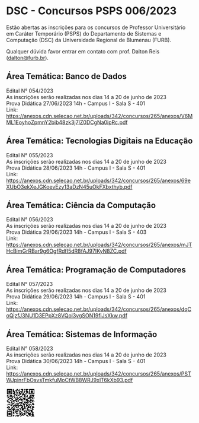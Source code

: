 # DSC - Concursos PSPS 006/2023

Estão abertas as inscrições para os concursos de Professor Universitário em Caráter Temporário (PSPS) do Departamento de Sistemas e Computação (DSC) da Universidade Regional de Blumenau (FURB).  

Qualquer dúvida favor entrar em contato com prof. Dalton Reis (dalton@furb.br).  

## Área Temática: Banco de Dados

Edital N° 054/2023  
As inscrições serão realizadas nos dias 14 a 20 de junho de 2023  
Prova Didática 27/06/2023 14h - Campus I - Sala S - 401  
Link: <https://anexos.cdn.selecao.net.br/uploads/342/concursos/265/anexos/V6MML1EoyhoZpmnY2bib48zk3j7IZ0DCgNa0ipRc.pdf>  

## Área Temática: Tecnologias Digitais na Educação

Edital N° 055/2023  
As inscrições serão realizadas nos dias 14 a 20 de junho de 2023  
Prova Didática 28/06/2023 14h - Campus I - Sala S - 401  
Link: <https://anexos.cdn.selecao.net.br/uploads/342/concursos/265/anexos/69eXUbO3ekXeJGKoevEzy13aDzN45uOkFXbxthyb.pdf>  

## Área Temática: Ciência da Computação

Edital N° 056/2023  
As inscrições serão realizadas nos dias 14 a 20 de junho de 2023  
Prova Didática 29/06/2023 14h - Campus I - Sala S - 403  
Link: <https://anexos.cdn.selecao.net.br/uploads/342/concursos/265/anexos/mJTHcBimGrRBar9g6OgfRdfI5dR8fAJ97IKyN8ZC.pdf>  

## Área Temática: Programação de Computadores

Edital N° 057/2023  
As inscrições serão realizadas nos dias 14 a 20 de junho de 2023  
Prova Didática 29/06/2023 14h - Campus I - Sala S - 401  
Link: <https://anexos.cdn.selecao.net.br/uploads/342/concursos/265/anexos/dqCoQjzfJ3NU1D3EPpXz8VQol3vgSON19fiJsXkw.pdf>  

## Área Temática: Sistemas de Informação

Edital N° 058/2023  
As inscrições serão realizadas nos dias 14 a 20 de junho de 2023  
Prova Didática 30/06/2023 14h - Campus I - Sala S - 401  
Link: <https://anexos.cdn.selecao.net.br/uploads/342/concursos/265/anexos/PSTWJpinrFbOsvsTmkfuMoCtWB8WRJ9xlT6kXb93.pdf>  

![ConcursoPSPS_006_2023](ConcursoPSPS_006_2023.png)  
